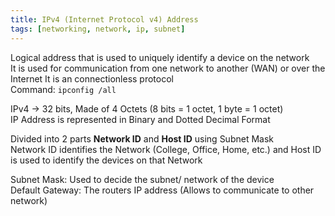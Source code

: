 ```yaml
---
title: IPv4 (Internet Protocol v4) Address
tags: [networking, network, ip, subnet]
---
```


Logical address that is used to uniquely identify a device on the network  
It is used for communication from one network to another (WAN) or over the Internet
It is an connectionless protocol  
Command: `ipconfig /all`

IPv4 -> 32 bits, Made of 4 Octets (8 bits = 1 octet, 1 byte = 1 octet)  
IP Address is represented in Binary and Dotted Decimal Format

Divided into 2 parts **Network ID** and **Host ID** using Subnet Mask  
Network ID identifies the Network (College, Office, Home, etc.) and Host ID is used to identify the devices on that Network

Subnet Mask: Used to decide the subnet/ network of the device  
Default Gateway: The routers IP address (Allows to communicate to other network)